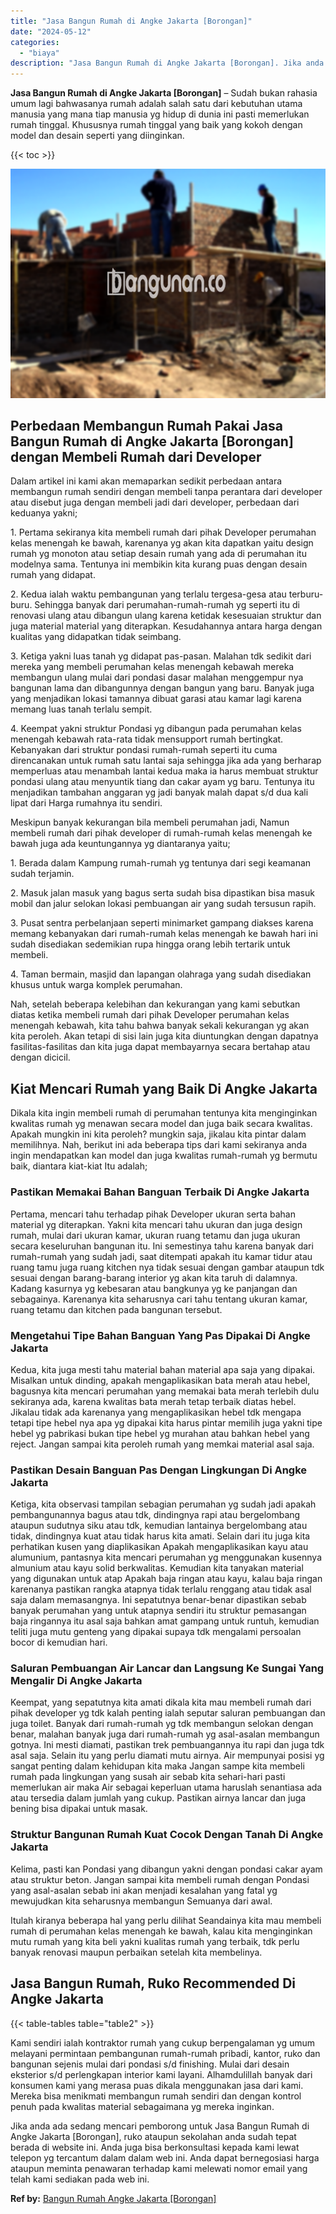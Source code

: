 ```yaml
---
title: "Jasa Bangun Rumah di Angke Jakarta [Borongan]"
date: "2024-05-12"
categories: 
  - "biaya"
description: "Jasa Bangun Rumah di Angke Jakarta [Borongan]. Jika anda ada sedang mencari pemborong untuk Jasa Bangun Rumah di Angke Jakarta [Borongan], ruko ataupun sek..."
---
```


**Jasa Bangun Rumah di Angke Jakarta \[Borongan\]** – Sudah bukan rahasia umum lagi bahwasanya rumah adalah salah satu dari kebutuhan utama manusia yang mana tiap manusia yg hidup di dunia ini pasti memerlukan rumah tinggal. Khususnya rumah tinggal yang baik yang kokoh dengan model dan desain seperti yang diinginkan.

{{< toc >}}

![Jasa Bangun Rumah di Angke Jakarta [Borongan]](/images/borong-bangunan-20.png)

## Perbedaan Membangun Rumah Pakai Jasa Bangun Rumah di Angke Jakarta \[Borongan\] dengan Membeli Rumah dari Developer

Dalam artikel ini kami akan memaparkan sedikit perbedaan antara membangun rumah sendiri dengan membeli tanpa perantara dari developer atau disebut juga dengan membeli jadi dari developer, perbedaan dari keduanya yakni;

1\. Pertama sekiranya kita membeli rumah dari pihak Developer perumahan kelas menengah ke bawah, karenanya yg akan kita dapatkan yaitu design rumah yg monoton atau setiap desain rumah yang ada di perumahan itu modelnya sama. Tentunya ini membikin kita kurang puas dengan desain rumah yang didapat.

2\. Kedua ialah waktu pembangunan yang terlalu tergesa-gesa atau terburu-buru. Sehingga banyak dari perumahan-rumah-rumah yg seperti itu di renovasi ulang atau dibangun ulang karena ketidak kesesuaian struktur dan juga material material yang diterapkan. Kesudahannya antara harga dengan kualitas yang didapatkan tidak seimbang.

3\. Ketiga yakni luas tanah yg didapat pas-pasan. Malahan tdk sedikit dari mereka yang membeli perumahan kelas menengah kebawah mereka membangun ulang mulai dari pondasi dasar malahan menggempur nya bangunan lama dan dibangunnya dengan bangun yang baru. Banyak juga yang menjadikan lokasi tamannya dibuat garasi atau kamar lagi karena memang luas tanah terlalu sempit.

4\. Keempat yakni struktur Pondasi yg dibangun pada perumahan kelas menengah kebawah rata-rata tidak mensupport rumah bertingkat. Kebanyakan dari struktur pondasi rumah-rumah seperti itu cuma direncanakan untuk rumah satu lantai saja sehingga jika ada yang berharap memperluas atau menambah lantai kedua maka ia harus membuat struktur pondasi ulang atau menyuntik tiang dan cakar ayam yg baru. Tentunya itu menjadikan tambahan anggaran yg jadi banyak malah dapat s/d dua kali lipat dari Harga rumahnya itu sendiri.

Meskipun banyak kekurangan bila membeli perumahan jadi, Namun membeli rumah dari pihak developer di rumah-rumah kelas menengah ke bawah juga ada keuntungannya yg diantaranya yaitu;

1\. Berada dalam Kampung rumah-rumah yg tentunya dari segi keamanan sudah terjamin.

2\. Masuk jalan masuk yang bagus serta sudah bisa dipastikan bisa masuk mobil dan jalur selokan lokasi pembuangan air yang sudah tersusun rapih.

3\. Pusat sentra perbelanjaan seperti minimarket gampang diakses karena memang kebanyakan dari rumah-rumah kelas menengah ke bawah hari ini sudah disediakan sedemikian rupa hingga orang lebih tertarik untuk membeli.

4\. Taman bermain, masjid dan lapangan olahraga yang sudah disediakan khusus untuk warga komplek perumahan.

Nah, setelah beberapa kelebihan dan kekurangan yang kami sebutkan diatas ketika membeli rumah dari pihak Developer perumahan kelas menengah kebawah, kita tahu bahwa banyak sekali kekurangan yg akan kita peroleh. Akan tetapi di sisi lain juga kita diuntungkan dengan dapatnya fasilitas-fasilitas dan kita juga dapat membayarnya secara bertahap atau dengan dicicil.

## Kiat Mencari Rumah yang Baik Di Angke Jakarta

Dikala kita ingin membeli rumah di perumahan tentunya kita menginginkan kwalitas rumah yg menawan secara model dan juga baik secara kwalitas. Apakah mungkin ini kita peroleh? mungkin saja, jikalau kita pintar dalam memilihnya. Nah, berikut ini ada beberapa tips dari kami sekiranya anda ingin mendapatkan kan model dan juga kwalitas rumah-rumah yg bermutu baik, diantara kiat-kiat Itu adalah;

### Pastikan Memakai Bahan Banguan Terbaik Di Angke Jakarta

Pertama, mencari tahu terhadap pihak Developer ukuran serta bahan material yg diterapkan. Yakni kita mencari tahu ukuran dan juga design rumah, mulai dari ukuran kamar, ukuran ruang tetamu dan juga ukuran secara keseluruhan bangunan itu. Ini semestinya tahu karena banyak dari rumah-rumah yang sudah jadi, saat ditempati apakah itu kamar tidur atau ruang tamu juga ruang kitchen nya tidak sesuai dengan gambar ataupun tdk sesuai dengan barang-barang interior yg akan kita taruh di dalamnya. Kadang kasurnya yg kebesaran atau bangkunya yg ke panjangan dan sebagainya. Karenanya kita seharusnya cari tahu tentang ukuran kamar, ruang tetamu dan kitchen pada bangunan tersebut.

### Mengetahui Tipe Bahan Banguan Yang Pas Dipakai Di Angke Jakarta

Kedua, kita juga mesti tahu material bahan material apa saja yang dipakai. Misalkan untuk dinding, apakah mengaplikasikan bata merah atau hebel, bagusnya kita mencari perumahan yang memakai bata merah terlebih dulu sekiranya ada, karena kwalitas bata merah tetap terbaik diatas hebel. Jikalau tidak ada karenanya yang mengaplikasikan hebel tdk mengapa tetapi tipe hebel nya apa yg dipakai kita harus pintar memilih juga yakni tipe hebel yg pabrikasi bukan tipe hebel yg murahan atau bahkan hebel yang reject. Jangan sampai kita peroleh rumah yang memkai material asal saja.

### Pastikan Desain Banguan Pas Dengan Lingkungan Di Angke Jakarta

Ketiga, kita observasi tampilan sebagian perumahan yg sudah jadi apakah pembangunannya bagus atau tdk, dindingnya rapi atau bergelombang ataupun sudutnya siku atau tdk, kemudian lantainya bergelombang atau tidak, dindingnya kuat atau tidak harus kita amati. Selain dari itu juga kita perhatikan kusen yang diaplikasikan Apakah mengaplikasikan kayu atau alumunium, pantasnya kita mencari perumahan yg menggunakan kusennya almunium atau kayu solid berkwalitas. Kemudian kita tanyakan material yang digunakan untuk atap Apakah baja ringan atau kayu, kalau baja ringan karenanya pastikan rangka atapnya tidak terlalu renggang atau tidak asal saja dalam memasangnya. Ini sepatutnya benar-benar dipastikan sebab banyak perumahan yang untuk atapnya sendiri itu struktur pemasangan baja ringannya itu asal saja bahkan amat gampang untuk runtuh, kemudian teliti juga mutu genteng yang dipakai supaya tdk mengalami persoalan bocor di kemudian hari.

### Saluran Pembuangan Air Lancar dan Langsung Ke Sungai Yang Mengalir Di Angke Jakarta

Keempat, yang sepatutnya kita amati dikala kita mau membeli rumah dari pihak developer yg tdk kalah penting ialah seputar saluran pembuangan dan juga toilet. Banyak dari rumah-rumah yg tdk membangun selokan dengan benar, malahan banyak juga dari rumah-rumah yg asal-asalan membangun gotnya. Ini mesti diamati, pastikan trek pembuangannya itu rapi dan juga tdk asal saja. Selain itu yang perlu diamati mutu airnya. Air mempunyai posisi yg sangat penting dalam kehidupan kita maka Jangan sampe kita membeli rumah pada lingkungan yang susah air sebab kita sehari-hari pasti memerlukan air maka Air sebagai keperluan utama haruslah senantiasa ada atau tersedia dalam jumlah yang cukup. Pastikan airnya lancar dan juga bening bisa dipakai untuk masak.

### Struktur Bangunan Rumah Kuat Cocok Dengan Tanah Di Angke Jakarta

Kelima, pasti kan Pondasi yang dibangun yakni dengan pondasi cakar ayam atau struktur beton. Jangan sampai kita membeli rumah dengan Pondasi yang asal-asalan sebab ini akan menjadi kesalahan yang fatal yg mewujudkan kita seharusnya membangun Semuanya dari awal.

Itulah kiranya beberapa hal yang perlu dilihat Seandainya kita mau membeli rumah di perumahan kelas menengah ke bawah, kalau kita menginginkan mutu rumah yang kita beli yakni kualitas rumah yang terbaik, tdk perlu banyak renovasi maupun perbaikan setelah kita membelinya.

## Jasa Bangun Rumah, Ruko Recommended Di Angke Jakarta

{{< table-tables table="table2" >}}

Kami sendiri ialah kontraktor rumah yang cukup berpengalaman yg umum melayani permintaan pembangunan rumah-rumah pribadi, kantor, ruko dan bangunan sejenis mulai dari pondasi s/d finishing. Mulai dari desain eksterior s/d perlengkapan interior kami layani. Alhamdulillah banyak dari konsumen kami yang merasa puas dikala menggunakan jasa dari kami. Mereka bisa menikmati membangun rumah sendiri dan dengan kontrol penuh pada kwalitas material sebagaimana yg mereka inginkan.

Jika anda ada sedang mencari pemborong untuk Jasa Bangun Rumah di Angke Jakarta \[Borongan\], ruko ataupun sekolahan anda sudah tepat berada di website ini. Anda juga bisa berkonsultasi kepada kami lewat telepon yg tercantum dalam dalam web ini. Anda dapat bernegosiasi harga ataupun meminta penawaran terhadap kami melewati nomor email yang telah kami sediakan pada web ini.

**Ref by:** [Bangun Rumah Angke Jakarta [Borongan]](https://id.wikipedia.org/wiki/Bangun)
